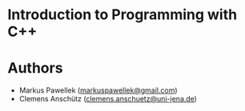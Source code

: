 # Introduction to Programming with C++

# Authors
- Markus Pawellek (markuspawellek@gmail.com)
- Clemens Anschütz (clemens.anschuetz@uni-jena.de)